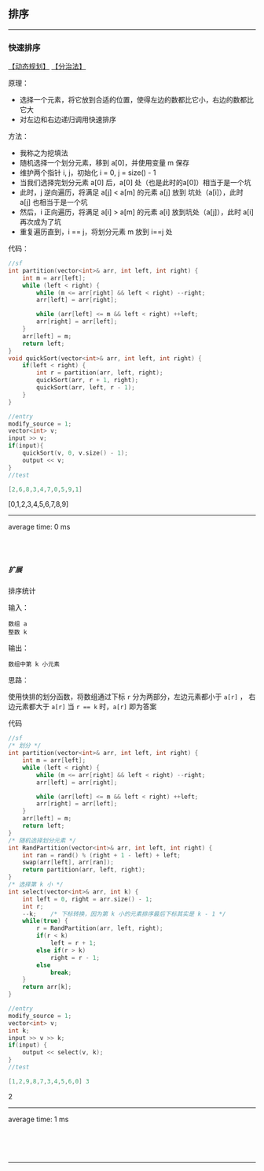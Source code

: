 <!-- @import "_pre.css" -->


## 排序
<hr class=short>

### 快速排序

[【动态规划】](#动态规划) [【分治法】](#分治法)

原理：

- 选择一个元素，将它放到合适的位置，使得左边的数都比它小，右边的数都比它大
- 对左边和右边递归调用快速排序

方法：

- 我称之为挖填法
- 随机选择一个划分元素，移到 a[0]，并使用变量 m 保存
- 维护两个指针 i, j，初始化 i = 0, j = size() - 1
- 当我们选择完划分元素 a[0] 后，a[0] 处（也是此时的a[0]）相当于是一个坑
- 此时，j 逆向遍历，将满足 a[j] < a[m] 的元素 a[j] 放到 坑处（a[i]），此时 a[j] 也相当于是一个坑
- 然后，i 正向遍历，将满足 a[i] > a[m] 的元素 a[i] 放到坑处（a[j]），此时 a[i] 再次成为了坑
- 重复遍历直到，i == j，将划分元素 m 放到 i==j 处 

代码：
```cpp {cmd=run}
//sf
int partition(vector<int>& arr, int left, int right) {
    int m = arr[left];
    while (left < right) {
        while (m <= arr[right] && left < right) --right;
        arr[left] = arr[right];

        while (arr[left] <= m && left < right) ++left;
        arr[right] = arr[left];
    }
    arr[left] = m;
    return left;
}
void quickSort(vector<int>& arr, int left, int right) {
    if(left < right) {
        int r = partition(arr, left, right);
        quickSort(arr, r + 1, right);
        quickSort(arr, left, r - 1);
    }
}
```
```cpp {cmd=run continue hide}
//entry
modify_source = 1;
vector<int> v;
input >> v;
if(input){
    quickSort(v, 0, v.size() - 1);
    output << v;
}
//test
```
```cpp {cmd=run continue modify_source}
[2,6,8,3,4,7,0,5,9,1]
```

<!-- code_chunk_output -->

<div class=code-output> 

[0,1,2,3,4,5,6,7,8,9]

<hr class=code-hr> average time: 0 ms


</div> 



<!-- /code_chunk_output -->

<br><br>

##### 扩展

排序统计

输入：

    数组 a
    整数 k

输出：

    数组中第 k 小元素

思路：

使用快排的划分函数，将数组通过下标 `r` 分为两部分，左边元素都小于 `a[r]` ， 右边元素都大于 `a[r]`
当 `r == k` 时，`a[r]` 即为答案

代码


```cpp {cmd=run}
//sf
/* 划分 */
int partition(vector<int>& arr, int left, int right) {
    int m = arr[left];
    while (left < right) {
        while (m <= arr[right] && left < right) --right;
        arr[left] = arr[right];

        while (arr[left] <= m && left < right) ++left;
        arr[right] = arr[left];
    }
    arr[left] = m;
    return left;
}
/* 随机选择划分元素 */
int RandPartition(vector<int>& arr, int left, int right) {
    int ran = rand() % (right + 1 - left) + left;
    swap(arr[left], arr[ran]);
    return partition(arr, left, right);
}
/* 选择第 k 小 */
int select(vector<int>& arr, int k) {
    int left = 0, right = arr.size() - 1;
    int r;
    --k;    /* 下标转换，因为第 k 小的元素排序最后下标其实是 k - 1 */
    while(true) {
        r = RandPartition(arr, left, right);
        if(r < k)
            left = r + 1;
        else if(r > k)
            right = r - 1;
        else
            break;
    }
    return arr[k];
}
```
```cpp {cmd=run continue hide}
//entry
modify_source = 1;
vector<int> v;
int k;
input >> v >> k;
if(input) {
    output << select(v, k);
}
//test
```
```cpp {cmd=run continue modify_source}
[1,2,9,8,7,3,4,5,6,0] 3
```

<!-- code_chunk_output -->

<div class=code-output> 

2

<hr class=code-hr> average time: 1 ms


</div> 



<!-- /code_chunk_output -->

<br><br><br>

---
